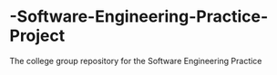 # -Software-Engineering-Practice-Project
The college group repository for the  Software Engineering Practice

